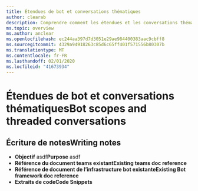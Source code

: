 ```yaml
---
title: Étendues de bot et conversations thématiques
author: clearab
description: Comprendre comment les étendues et les conversations thématiques affecteront votre robot pour Microsoft Teams.
ms.topic: overview
ms.author: anclear
ms.openlocfilehash: ec244aa397d7d3051e29ae984400383aac9cbff8
ms.sourcegitcommit: 4329a94918263c85d6c65ff401f571556b80307b
ms.translationtype: MT
ms.contentlocale: fr-FR
ms.lasthandoff: 02/01/2020
ms.locfileid: "41673934"
---
```

# <a name="bot-scopes-and-threaded-conversations"></a><span data-ttu-id="1283c-103">Étendues de bot et conversations thématiques</span><span class="sxs-lookup"><span data-stu-id="1283c-103">Bot scopes and threaded conversations</span></span>

## <a name="writing-notes"></a><span data-ttu-id="1283c-104">Écriture de notes</span><span class="sxs-lookup"><span data-stu-id="1283c-104">Writing notes</span></span>

 * <span data-ttu-id="1283c-105">**Objectif** asdf</span><span class="sxs-lookup"><span data-stu-id="1283c-105">**Purpose** asdf</span></span>
 * <span data-ttu-id="1283c-106">**Référence du document teams existant**[]()</span><span class="sxs-lookup"><span data-stu-id="1283c-106">**Existing teams doc reference** []()</span></span>
 * <span data-ttu-id="1283c-107">**Référence de document de l’infrastructure bot existante**[]()</span><span class="sxs-lookup"><span data-stu-id="1283c-107">**Existing Bot framework doc reference** []()</span></span>
 * <span data-ttu-id="1283c-108">**Extraits de code**[]()</span><span class="sxs-lookup"><span data-stu-id="1283c-108">**Code Snippets** []()</span></span>
